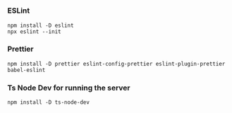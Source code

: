 #

##

### ESLint

```
npm install -D eslint
npx eslint --init
```

### Prettier

```
npm install -D prettier eslint-config-prettier eslint-plugin-prettier babel-eslint
```

### Ts Node Dev for running the server

```
npm install -D ts-node-dev
```
